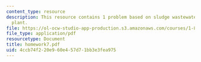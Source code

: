 ```yaml
---
content_type: resource
description: This resource contains 1 problem based on sludge wastewater treatment
  plant.
file: https://ol-ocw-studio-app-production.s3.amazonaws.com/courses/1-85-water-and-wastewater-treatment-engineering-spring-2006/4ccb74f220e960e457d71bb3e3fea975_homework7.pdf
file_type: application/pdf
resourcetype: Document
title: homework7.pdf
uid: 4ccb74f2-20e9-60e4-57d7-1bb3e3fea975
---
```

